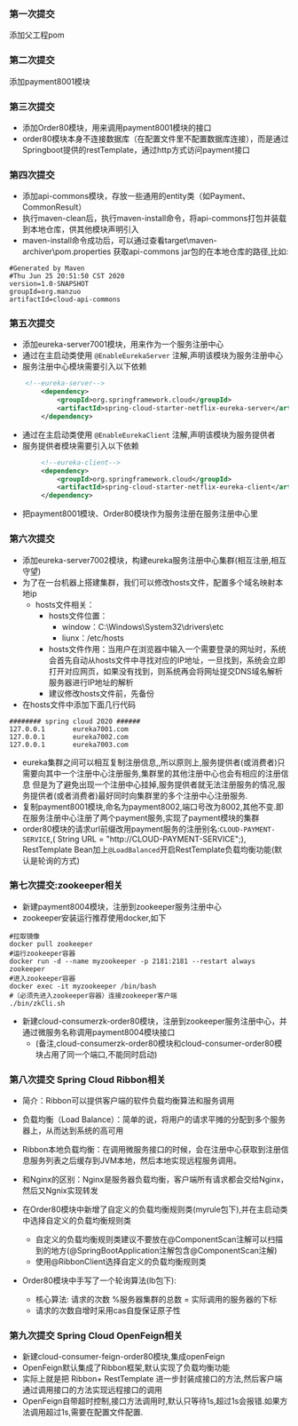 ### 第一次提交
添加父工程pom
### 第二次提交
添加payment8001模块


### 第三次提交
+ 添加Order80模块，用来调用payment8001模块的接口
+ order80模块本身不连接数据库（在配置文件里不配置数据库连接），而是通过Springboot提供的restTemplate，通过http方式访问payment接口


### 第四次提交
+ 添加api-commons模块，存放一些通用的entity类（如Payment、CommonResult）
+ 执行maven-clean后，执行maven-install命令，将api-commons打包并装载到本地仓库，供其他模块声明引入
+ maven-install命令成功后，可以通过查看target\maven-archiver\pom.properties 获取api-commons jar包的在本地仓库的路径,比如:

```properties
#Generated by Maven
#Thu Jun 25 20:51:50 CST 2020
version=1.0-SNAPSHOT
groupId=org.manzuo
artifactId=cloud-api-commons

```


### 第五次提交
+ 添加eureka-server7001模块，用来作为一个服务注册中心
+ 通过在主启动类使用 `@EnableEurekaServer` 注解,声明该模块为服务注册中心
+ 服务注册中心模块需要引入以下依赖
```xml
    <!--eureka-server-->
        <dependency>
            <groupId>org.springframework.cloud</groupId>
            <artifactId>spring-cloud-starter-netflix-eureka-server</artifactId>
        </dependency>
```
+ 通过在主启动类使用 `@EnableEurekaClient` 注解,声明该模块为服务提供者
+ 服务提供者模块需要引入以下依赖
```xml
        <!--eureka-client-->
        <dependency>
            <groupId>org.springframework.cloud</groupId>
            <artifactId>spring-cloud-starter-netflix-eureka-client</artifactId>
        </dependency>
``` 
+ 把payment8001模块、Order80模块作为服务注册在服务注册中心里


### 第六次提交
+ 添加eureka-server7002模块，构建eureka服务注册中心集群(相互注册,相互守望)
+ 为了在一台机器上搭建集群，我们可以修改hosts文件，配置多个域名映射本地ip
	+ hosts文件相关：
		+ hosts文件位置：
			+ window：C:\Windows\System32\drivers\etc
			+ liunx：/etc/hosts
		+ hosts文件作用：当用户在浏览器中输入一个需要登录的网址时，系统会首先自动从hosts文件中寻找对应的IP地址，一旦找到，系统会立即打开对应网页，如果没有找到，则系统再会将网址提交DNS域名解析服务器进行IP地址的解析
		+ 建议修改hosts文件前，先备份
+ 在hosts文件中添加下面几行代码
```
######## spring cloud 2020 ######
127.0.0.1       eureka7001.com
127.0.0.1       eureka7002.com
127.0.0.1       eureka7003.com
```
+ eureka集群之间可以相互复制注册信息,,所以原则上,服务提供者(或消费者)只需要向其中一个注册中心注册服务,集群里的其他注册中心也会有相应的注册信息
但是为了避免出现一个注册中心挂掉,服务提供者就无法注册服务的情况,服务提供者(或者消费者)最好同时向集群里的多个注册中心注册服务.
+ 复制payment8001模块,命名为payment8002,端口号改为8002,其他不变.即在服务注册中心注册了两个payment服务,实现了payment模块的集群
+ order80模块的请求url前缀改用payment服务的注册别名:`CLOUD-PAYMENT-SERVICE`,( String URL = "http://CLOUD-PAYMENT-SERVICE";), RestTemplate Bean加上`@LoadBalanced`开启RestTemplate负载均衡功能(默认是轮询的方式)


### 第七次提交:zookeeper相关

+ 新建payment8004模块，注册到zookeeper服务注册中心
+ zookeeper安装运行推荐使用docker,如下
```
#拉取镜像
docker pull zookeeper
#运行zookeeper容器
docker run -d --name myzookeeper -p 2181:2181 --restart always zookeeper
#进入zookeeper容器
docker exec -it myzookeeper /bin/bash
#（必须先进入zookeeper容器）连接zookeeper客户端
./bin/zkCli.sh
```
+ 新建cloud-consumerzk-order80模块，注册到zookeeper服务注册中心，并通过微服务名称调用payment8004模块接口
	+ (备注,cloud-consumerzk-order80模块和cloud-consumer-order80模块占用了同一个端口,不能同时启动)
### 第八次提交 Spring Cloud Ribbon相关
+ 简介：Ribbon可以提供客户端的软件负载均衡算法和服务调用
+ 负载均衡（Load Balance）：简单的说，将用户的请求平摊的分配到多个服务器上，从而达到系统的高可用
+ Ribbon本地负载均衡：在调用微服务接口的时候，会在注册中心获取到注册信息服务列表之后缓存到JVM本地，然后本地实现远程服务调用。
+ 和Nginx的区别：Nginx是服务器负载均衡，客户端所有请求都会交给Nginx，然后又Ngnix实现转发

+ 在Order80模块中新增了自定义的负载均衡规则类(myrule包下),并在主启动类中选择自定义的负载均衡规则类
    + 自定义的负载均衡规则类建议不要放在@ComponentScan注解可以扫描到的地方(@SpringBootApplication注解包含@ComponentScan注解)
    + 使用@RibbonClient选择自定义的负载均衡规则类
+ Order80模块中手写了一个轮询算法(lb包下):
    + 核心算法: 请求的次数 %服务器集群的总数 = 实际调用的服务器的下标
    + 请求的次数自增时采用cas自旋保证原子性
### 第九次提交 Spring Cloud OpenFeign相关
+ 新建cloud-consumer-feign-order80模块,集成openFeign
+ OpenFeign默认集成了Ribbon框架,默认实现了负载均衡功能
+ 实际上就是把 Ribbon+ RestTemplate 进一步封装成接口的方法,然后客户端通过调用接口的方法实现远程接口的调用
+ OpenFeign自带超时控制,接口方法调用时,默认只等待1s,超过1s会报错.如果方法调用超过1s,需要在配置文件配置.